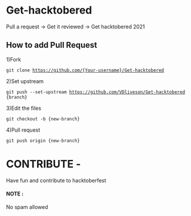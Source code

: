 # Get-hacktobered
Pull a request -> Get it reviewed -> Get hacktobered 2021

## How to add Pull Request
1)Fork

<code>git clone https://github.com/{Your-username}/Get-hacktobered</code>

2)Set upstream

  <code>git push --set-upstream https://github.com/VDliveson/Get-hacktobered {branch} </code>

3)Edit the files

<code>git checkout -b {new-branch}</code>

4)Pull request

<code>git push origin {new-branch}</code>



# CONTRIBUTE -
Have fun and contribute to hacktoberfest



#### NOTE :
No spam allowed

